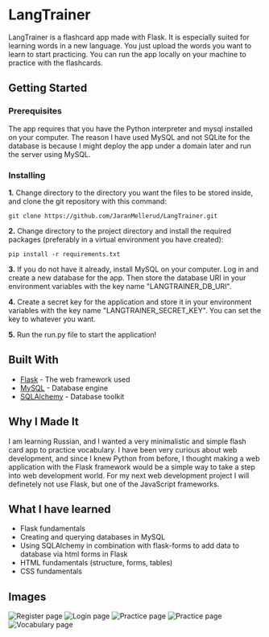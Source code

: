# LangTrainer
LangTrainer is a flashcard app made with Flask. It is especially suited for learning words in a new language. You just upload the words you want to learn to start practicing. You can run the app locally on your machine to practice with the flashcards.

## Getting Started
### Prerequisites
The app requires that you have the Python interpreter and mysql installed on your computer. The reason I have used MySQL and not SQLite for the database is because I might deploy the app under a domain later and run the server using MySQL.

### Installing
**1.** Change directory to the directory you want the files to be stored inside, and clone the git repository with this command:
```
git clone https://github.com/JaranMellerud/LangTrainer.git
```
**2.** Change directory to the project directory and install the required packages (preferably in a virtual environment you have created):
```
pip install -r requirements.txt
```
**3.** If you do not have it already, install MySQL on your computer. Log in and create a new database for the app. Then store the database URI in your environment variables with the key name "LANGTRAINER_DB_URI".

**4.** Create a secret key for the application and store it in your environment variables with the key name "LANGTRAINER_SECRET_KEY". You can set the key to whatever you want.

**5.** Run the run.py file to start the application!

## Built With
* [Flask](https://flask.palletsprojects.com/en/1.1.x/) - The web framework used
* [MySQL](https://www.mysql.com/) - Database engine
* [SQLAlchemy](https://www.sqlalchemy.org/) - Database toolkit

## Why I Made It
I am learning Russian, and I wanted a very minimalistic and simple flash card app to practice vocabulary. I have been very curious about web development, and since I knew Python from before, I thought making a web application with the Flask framework would be a simple way to take a step into web development world. For my next web development project I will definetely not use Flask, but one of the JavaScript frameworks.

## What I have learned
* Flask fundamentals
* Creating and querying databases in MySQL
* Using SQLAlchemy in combination with flask-forms to add data to database via html forms in Flask
* HTML fundamentals (structure, forms, tables)
* CSS fundamentals

## Images
![Register page](https://user-images.githubusercontent.com/56685171/79044564-1a3bdc00-7c06-11ea-8d6b-860560dbbb10.png)
![Login page](https://user-images.githubusercontent.com/56685171/79044591-43f50300-7c06-11ea-8aca-e137c46485ac.png)
![Practice page](https://user-images.githubusercontent.com/56685171/79044624-70108400-7c06-11ea-9b6d-400594c7c07e.png)
![Practice page](https://user-images.githubusercontent.com/56685171/79044657-96362400-7c06-11ea-8f29-6263df1bf5b0.png)
![Vocabulary page](https://user-images.githubusercontent.com/56685171/79044687-be258780-7c06-11ea-90eb-29ff2be98a1f.png)
